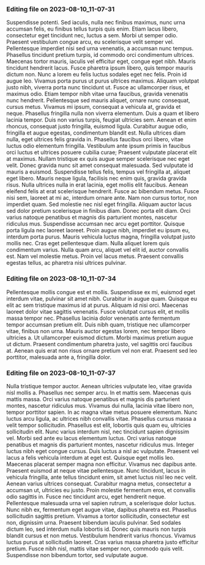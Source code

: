 

### Editing file on 2023-08-10_11-07-31

Suspendisse potenti. Sed iaculis, nulla nec finibus maximus, nunc urna accumsan felis, eu finibus tellus turpis quis enim. Etiam lacus libero, consectetur eget tincidunt nec, luctus a sem. Morbi ut semper odio. Praesent vestibulum congue arcu, eu scelerisque velit semper vel. Pellentesque imperdiet nisi sed urna venenatis, a accumsan nunc tempus. Phasellus tincidunt pretium turpis, id commodo orci condimentum ultrices. Maecenas tortor mauris, iaculis vel efficitur eget, congue eget nibh.
Mauris tincidunt hendrerit lacus. Fusce pharetra ipsum libero, quis tempor mauris dictum non. Nunc a lorem eu felis luctus sodales eget nec felis. Proin id augue leo. Vivamus porta purus ut purus ultrices maximus. Aliquam volutpat justo nibh, viverra porta nunc tincidunt ut. Fusce ac ullamcorper risus, et maximus odio. Etiam tempor nibh vitae urna faucibus, gravida venenatis nunc hendrerit. Pellentesque sed mauris aliquet, ornare nunc consequat, cursus metus. Vivamus mi ipsum, consequat a vehicula at, gravida et neque. Phasellus fringilla nulla non viverra elementum.
Duis a quam et libero lacinia tempor. Duis non varius turpis, feugiat ultricies sem. Aenean et enim rhoncus, consequat justo fringilla, euismod ligula. Curabitur augue odio, fringilla et augue egestas, condimentum blandit est. Nulla ultrices diam nulla, eget ultrices felis gravida in. Phasellus faucibus orci libero, vitae luctus odio elementum fringilla. Vestibulum ante ipsum primis in faucibus orci luctus et ultrices posuere cubilia curae; Praesent vulputate placerat elit at maximus.
Nullam tristique ex quis augue semper scelerisque nec eget velit. Donec gravida nunc sit amet consequat malesuada. Sed vulputate id mauris a euismod. Suspendisse tellus felis, tempus vel fringilla at, aliquet eget libero. Mauris neque ligula, facilisis nec enim quis, gravida gravida risus. Nulla ultrices nulla in erat lacinia, eget mollis elit faucibus. Aenean eleifend felis at erat scelerisque hendrerit. Fusce ac bibendum metus. Fusce nisi sem, laoreet at mi ac, interdum ornare ante. Nam non cursus tortor, non imperdiet quam. Sed molestie nec nisl eget fringilla.
Aliquam auctor lacus sed dolor pretium scelerisque in finibus diam. Donec porta elit diam. Orci varius natoque penatibus et magnis dis parturient montes, nascetur ridiculus mus. Suspendisse accumsan nec arcu eget porttitor. Quisque porta ligula nec laoreet laoreet. Proin augue nibh, imperdiet eu ipsum eu, interdum porta purus. Mauris vehicula luctus magna, fringilla volutpat justo mollis nec. Cras eget pellentesque diam. Nulla aliquet lorem quis condimentum varius. Nulla quam arcu, aliquet vel elit id, auctor convallis est. Nam vel molestie metus. Proin vel lacus metus. Praesent convallis egestas tellus, ac pharetra nisi ultrices pulvinar.




### Editing file on 2023-08-10_11-07-34

Pellentesque mollis congue est et mollis. Suspendisse ex mi, euismod eget interdum vitae, pulvinar sit amet nibh. Curabitur in augue quam. Quisque eu elit ac sem tristique maximus id at purus. Aliquam id nisi orci. Maecenas laoreet dolor vitae sagittis venenatis. Fusce volutpat cursus elit, et mollis massa tempor nec. Phasellus lacinia dolor venenatis ante fermentum tempor accumsan pretium elit. Duis nibh quam, tristique nec ullamcorper vitae, finibus non urna. Mauris auctor egestas lorem, nec tempor libero ultricies a. Ut ullamcorper euismod dictum. Morbi maximus pretium augue ut dictum. Praesent condimentum pharetra justo, vel sagittis orci faucibus at. Aenean quis erat non risus ornare pretium vel non erat. Praesent sed leo porttitor, malesuada ante a, fringilla dolor.




### Editing file on 2023-08-10_11-07-37

Nulla tristique tempor auctor. Aenean ultricies vulputate leo, vitae gravida nisl mollis a. Phasellus nec semper arcu. In et mattis sem. Maecenas quis mattis massa. Orci varius natoque penatibus et magnis dis parturient montes, nascetur ridiculus mus. Vivamus dui nulla, lacinia vitae libero non, tempor porttitor sapien. In ac magna vitae metus posuere elementum. Nunc luctus arcu ligula, ac ultrices nibh convallis vitae. Phasellus cursus massa a velit tempor sollicitudin. Phasellus est elit, lobortis quis quam eu, ultricies sollicitudin elit. Nunc varius interdum nisl, nec tincidunt sapien dignissim vel. Morbi sed ante eu lacus elementum luctus. Orci varius natoque penatibus et magnis dis parturient montes, nascetur ridiculus mus.
Integer luctus nibh eget congue cursus. Duis luctus a nisl ac vulputate. Praesent vel lacus a felis vehicula interdum at eget est. Quisque eget mollis leo. Maecenas placerat semper magna non efficitur. Vivamus nec dapibus ante. Praesent euismod at neque vitae pellentesque. Nunc tincidunt, lacus in vehicula fringilla, ante tellus tincidunt enim, sit amet luctus nisl leo nec velit. Aenean varius ultrices consequat. Curabitur magna metus, consectetur a accumsan ut, ultricies eu justo. Proin molestie fermentum eros, et convallis odio sagittis in. Fusce nec tincidunt arcu, eget hendrerit neque. Pellentesque malesuada urna vel sapien rutrum, a scelerisque dolor luctus. Nunc nibh ex, fermentum eget augue vitae, dapibus pharetra est. Phasellus sollicitudin sagittis pretium. Vivamus a tortor sollicitudin, consectetur est non, dignissim urna.
Praesent bibendum iaculis pulvinar. Sed sodales dictum leo, sed interdum nulla lobortis id. Donec quis mauris non turpis blandit cursus et non metus. Vestibulum hendrerit varius rhoncus. Vivamus luctus purus at sollicitudin laoreet. Cras varius massa pharetra justo efficitur pretium. Fusce nibh nisl, mattis vitae semper non, commodo quis velit. Suspendisse non bibendum tortor, sed vulputate augue.


